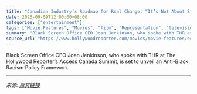 ```yaml
---
title: "Canadian Industry’s Roadmap for Real Change: “It’s Not About Statements. It’s About Measurable Progress” (Exclusive)"
date: 2025-09-09T12:00:00+08:00
categories: ["entertainment"]
tags: ["Movie Features", "Movies", "film", "Representation", "television"]
summary: "Black Screen Office CEO Joan Jenkinson, who spoke with THR at The Hollywood Reporter’s Access Canada Summit, is set to unveil an Anti-Black Racism Policy Framework."
source_url: "https://www.hollywoodreporter.com/movies/movie-features/equity-in-canada-roadmap-change-1236360007/"
---
```


Black Screen Office CEO Joan Jenkinson, who spoke with THR at The Hollywood Reporter’s Access Canada Summit, is set to unveil an Anti-Black Racism Policy Framework.

---

*来源: [原文链接](https://www.hollywoodreporter.com/movies/movie-features/equity-in-canada-roadmap-change-1236360007/)*
